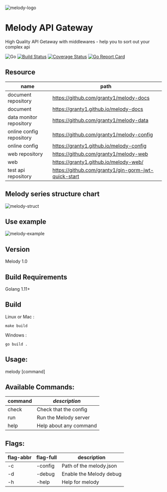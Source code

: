 ![melody-logo](<https://github.com/granty1/melody/blob/master/docs/img/melody.png>)

# **Melody API Gateway**
High Quality API Getaway with middlewares - help you to sort out your complex api

![Go](https://github.com/granty1/melody/workflows/Go/badge.svg)
[![Build Status](https://travis-ci.com/granty1/melody.svg?branch=master)](https://travis-ci.com/granty1/melody)
[![Coverage Status](https://coveralls.io/repos/github/granty1/melody/badge.svg?branch=master)](https://coveralls.io/github/granty1/melody?branch=master)
[![Go Report Card](https://goreportcard.com/badge/github.com/granty1/melody)](https://goreportcard.com/report/github.com/granty1/melody)

## Resource
|name|path|
|--|--|
|document repository|https://github.com/granty1/melody-docs|
|document|https://granty1.github.io/melody-docs|
|data monitor repository|https://github.com/granty1/melody-data|
|online config repository|https://github.com/granty1/melody-config|
|online config|https://granty1.github.io/melody-config|
|web repository|https://github.com/granty1/melody-web|
|web|https://granty1.github.io/melody-web/|
|test api repository|https://github.com/granty1/gin-gorm-jwt-quick-start|

## Melody series structure chart

![melody-struct](<https://github.com/granty1/melody/blob/master/docs/img/struct.png>)

## Use example

![melody-example](<https://github.com/granty1/melody/blob/master/docs/img/example.png>)

## Version
Melody 1.0



## Build Requirements

Golang 1.11+



## Build

Linux or Mac :
```
make build
```
Windows :
```
go build .
```



## Usage:

  melody [command]


## Available Commands:

| command | *description*          |
| ------- | ---------------------- |
| check   | Check that the config  |
| run     | Run the Melody server  |
| help    | Help about any command |


## Flags:

| flag-abbr | flag-full | description             |
| --------- | --------- | ----------------------- |
| -c        | -config   | Path of the melody.json |
| -d        | -debug    | Enable the Melody debug |
| -h        | -help     | Help for melody         |



